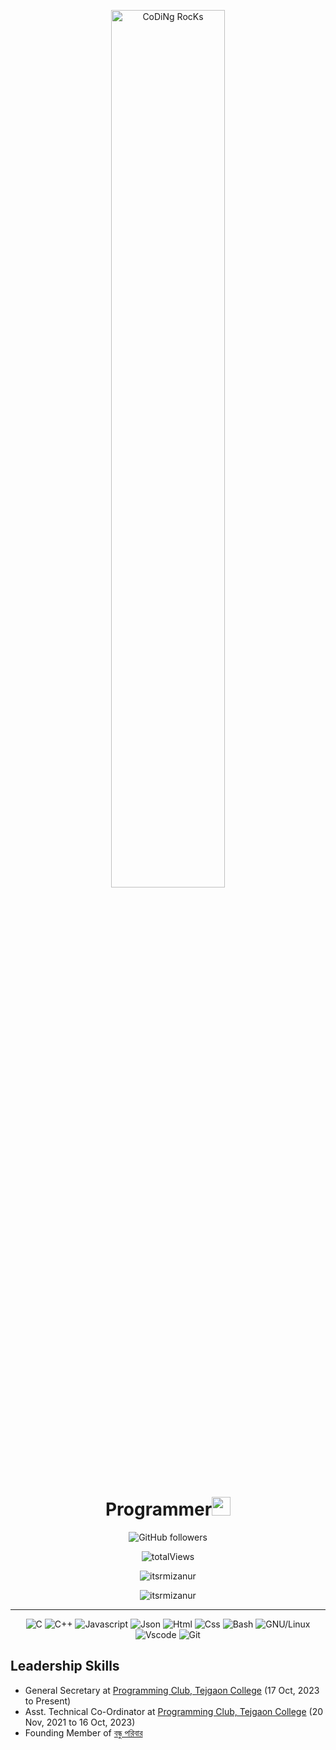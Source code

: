 <div align="center" width="50">

<img src="https://miro.medium.com/max/720/1*IRGHmiGsa16stedQvIaZfw.gif" href="https://github.com/sp-xd" alt="CoDiNg RocKs"  width="60%"/><br> 
  
  <h1>Programmer<img src="https://emojis.slackmojis.com/emojis/images/1531849430/4246/blob-sunglasses.gif?1531849430" width="30"/></h1>

![GitHub followers](https://img.shields.io/github/followers/itsrmizanur?style=social) 

  <img src="https://komarev.com/ghpvc/?username=itsrmizanur&label=Profile%20views&color=0e75b6&style=for-the-badge&label=Views" alt="totalViews" />


</div>

<div align="center" style="margin-top: 10px">
  <p><img align="center" src="https://github-readme-stats.vercel.app/api/top-langs?username=itsrmizanur&show_icons=true&locale=en&layout=compact&theme=darcula" alt="itsrmizanur" /></p>
 
  <p><img align="center" src="https://github-readme-stats.vercel.app/api?username=itsrmizanur&show_icons=true&locale=en&layout=compact&theme=darcula" alt="itsrmizanur" /></p>
 </div>

<hr></hr>
<div align="center">

![C](https://img.shields.io/badge/C-00599C?style=flat&logo=c&logoColor=white)
![C++](https://img.shields.io/badge/C%2B%2B-00599C?style=flat&logo=c%2B%2B&logoColor=white)
![Javascript](https://img.shields.io/badge/JavaScript-323330?style=flat&logo=javascript&logoColor=F7DF1E)
![Json](https://img.shields.io/badge/json-5E5C5C?style=flat&logo=json&logoColor=white)
![Html](https://img.shields.io/badge/HTML5-E34F26?style=flat&logo=html5&logoColor=white)
![Css](https://img.shields.io/badge/CSS3-1572B6?style=flat&logo=css3&logoColor=white)
![Bash](https://img.shields.io/badge/GNU%20Bash-4EAA25?style=flat&logo=GNU%20Bash&logoColor=white)
![GNU/Linux](https://img.shields.io/badge/Linux-FCC624?style=flat&logo=linux&logoColor=black)
![Vscode](https://img.shields.io/badge/Visual_Studio_Code-0078D4?style=flat&logo=visual%20studio%20code&logoColor=white)
![Git](https://img.shields.io/badge/GIT-E44C30?style=flat&logo=git&logoColor=white)

</div>


## Leadership Skills
* General Secretary at <a href="https://www.facebook.com/tpc.tcd">Programming Club, Tejgaon College</a> (17 Oct, 2023 to Present)
* Asst. Technical Co-Ordinator at <a href="https://www.facebook.com/tpc.tcd">Programming Club, Tejgaon College</a> (20 Nov, 2021 to 16 Oct, 2023)
* Founding Member of <a href="https://www.facebook.com/bondhuporibar.org">বন্ধু পরিবার</a>


